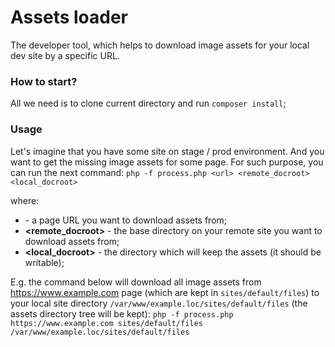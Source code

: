 # Assets loader
The developer tool, which helps to download image assets for your local dev site by a specific URL.

### How to start?
All we need is to clone current directory and run `composer install`;

### Usage
Let's imagine that you have some site on stage / prod environment. And you want to get the missing image assets for some page. For such purpose, you can run the next command:
`php -f process.php <url> <remote_docroot> <local_docroot>`

where:
 - **<url>** - a page URL you want to download assets from;
 - **<remote_docroot>** - the base directory on your remote site you want to download assets from;
 - **<local_docroot>** - the directory which will keep the assets (it should be writable);

E.g. the command below will download all image assets from https://www.example.com page (which are kept in `sites/default/files`) to your local site directory `/var/www/example.loc/sites/default/files` (the assets directory tree will be kept):
`php -f process.php https://www.example.com sites/default/files /var/www/example.loc/sites/default/files`
